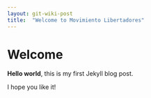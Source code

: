 ```yaml
---
layout: git-wiki-post
title:  "Welcome to Movimiento Libertadores"
---
```


# Welcome

**Hello world**, this is my first Jekyll blog post.

I hope you like it!
